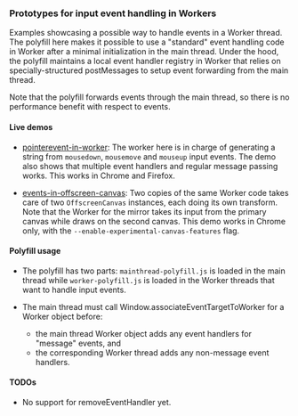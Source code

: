 ### Prototypes for input event handling in Workers

Examples showcasing a possible way to handle events in a Worker thread.  The
polyfill here makes it possible to use a "standard" event handling code in
Worker after a minimal initialization in the main thread.  Under the hood, the
polyfill maintains a local event handler registry in Worker that relies on
specially-structured postMessages to setup event forwarding from the main
thread.

Note that the polyfill forwards events through the main thread, so there is no
performance benefit with respect to events.


#### Live demos

- [pointerevent-in-worker](http://mustaqahmed.github.io/web/input-for-worker/pointerevent-in-worker/):
  The worker here is in charge of generating a string from `mousedown`,
  `mousemove` and `mouseup` input events.  The demo also shows that multiple
  event handlers and regular message passing works.  This works in Chrome and
  Firefox.

- [events-in-offscreen-canvas](http://mustaqahmed.github.io/web/input-for-worker/events-in-offscreen-canvas/):
  Two copies of the same Worker code takes care of two `OffscreenCanvas`
  instances, each doing its own transform.  Note that the Worker for the mirror
  takes its input from the primary canvas while draws on the second canvas.
  This demo works in Chrome only, with the
  `--enable-experimental-canvas-features` flag.

#### Polyfill usage
- The polyfill has two parts: `mainthread-polyfill.js` is loaded in the main
  thread while `worker-polyfill.js` is loaded in the Worker threads that want to
  handle input events.

- The main thread must call Window.associateEventTargetToWorker for a Worker
  object before:
  - the main thread Worker object adds any event handlers for "message" events,
    and
  - the corresponding Worker thread adds any non-message event handlers.


#### TODOs

- No support for removeEventHandler yet.

